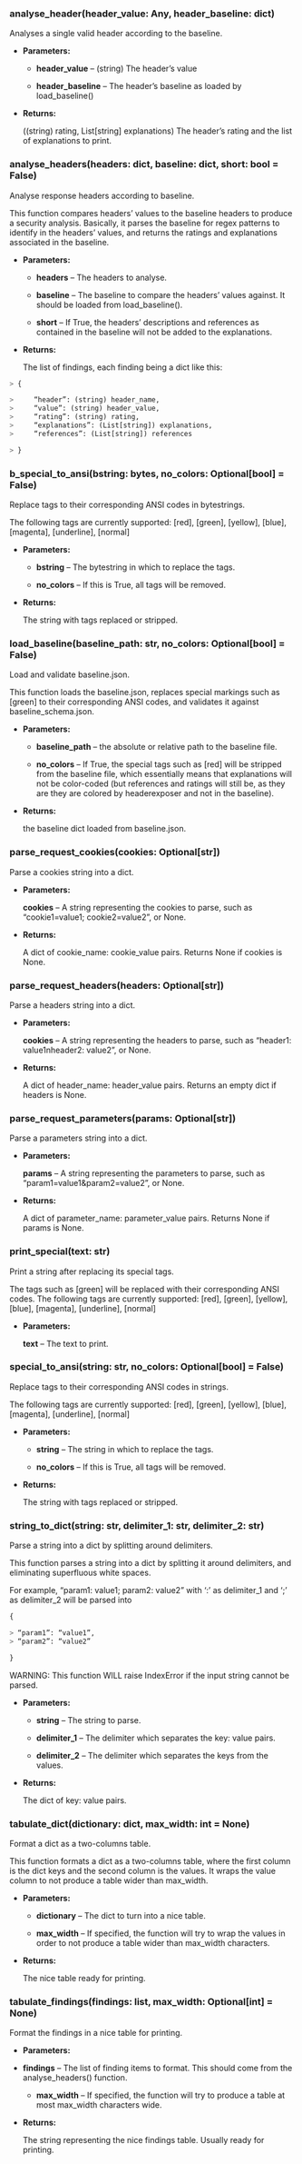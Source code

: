 ### analyse_header(header_value: Any, header_baseline: dict)
Analyses a single valid header according to the baseline.


* **Parameters:**

    
    * **header_value** – (string) The header’s value


    * **header_baseline** – The header’s baseline as loaded by load_baseline()


* **Returns:** 

    ((string) rating, List[string] explanations) The header’s rating and the list of explanations to print.



### analyse_headers(headers: dict, baseline: dict, short: bool = False)
Analyse response headers according to baseline.

This function compares headers’ values to the baseline headers to
produce a security analysis. Basically, it parses the baseline for
regex patterns to identify in the headers’ values, and returns the
ratings and explanations associated in the baseline.


* **Parameters:**

    
    * **headers** – The headers to analyse.


    * **baseline** – The baseline to compare the headers’ values against. It should be loaded from load_baseline().


    * **short** – If True, the headers’ descriptions and references as contained in the baseline will not be added to the explanations.


* **Returns:**

    The list of findings, each finding being a dict like this:

```python
> {

>     “header”: (string) header_name,
>     “value”: (string) header_value,
>     “rating”: (string) rating,
>     “explanations”: (List[string]) explanations,
>     “references”: (List[string]) references

> }
```



### b_special_to_ansi(bstring: bytes, no_colors: Optional[bool] = False)
Replace tags to their corresponding ANSI codes in bytestrings.

The following tags are currently supported:
[red], [green], [yellow], [blue], [magenta], [underline], [normal]


* **Parameters:**

    
    * **bstring** – The bytestring in which to replace the tags.


    * **no_colors** – If this is True, all tags will be removed.


* **Returns:**

    The string with tags replaced or stripped.



### load_baseline(baseline_path: str, no_colors: Optional[bool] = False)
Load and validate baseline.json.

This function loads the baseline.json, replaces special markings
such as [green] to their corresponding ANSI codes, and validates it
against baseline_schema.json.


* **Parameters:**


    * **baseline_path** – the absolute or relative path to the baseline file.


    * **no_colors** –  If True, the special tags such as [red] will be stripped from the baseline file, which essentially means that explanations will not be color-coded (but references and ratings will still be, as they are they are colored by headerexposer and not in the baseline).


* **Returns:**

    the baseline dict loaded from baseline.json.


### parse_request_cookies(cookies: Optional[str])
Parse a cookies string into a dict.


* **Parameters:**


    **cookies** – A string representing the cookies to parse, such as “cookie1=value1; cookie2=value2”, or None.


* **Returns:**

    A dict of cookie_name: cookie_value pairs. Returns None if cookies is None.


### parse_request_headers(headers: Optional[str])
Parse a headers string into a dict.


* **Parameters:**


    **cookies** – A string representing the headers to parse, such as “header1: value1nheader2: value2”, or None.


* **Returns:**

    A dict of header_name: header_value pairs. Returns an empty dict if headers is None.


### parse_request_parameters(params: Optional[str])
Parse a parameters string into a dict.


* **Parameters:**

    **params** – A string representing the parameters to parse, such as “param1=value1&param2=value2”, or None.


* **Returns:**

    A dict of parameter_name: parameter_value pairs. Returns None if params is None.


### print_special(text: str)
Print a string after replacing its special tags.

The tags such as [green] will be replaced with their corresponding
ANSI codes. The following tags are currently supported:
[red], [green], [yellow], [blue], [magenta], [underline], [normal]


* **Parameters:**

    **text** – The text to print.



### special_to_ansi(string: str, no_colors: Optional[bool] = False)
Replace tags to their corresponding ANSI codes in strings.

The following tags are currently supported:
[red], [green], [yellow], [blue], [magenta], [underline], [normal]


* **Parameters:**

    
    * **string** – The string in which to replace the tags.


    * **no_colors** – If this is True, all tags will be removed.



* **Returns:**

    The string with tags replaced or stripped.



### string_to_dict(string: str, delimiter_1: str, delimiter_2: str)
Parse a string into a dict by splitting around delimiters.

This function parses a string into a dict by splitting it around
delimiters, and eliminating superfluous white spaces.

For example, “param1: value1; param2: value2” with ‘:’ as
delimiter_1 and ‘;’ as delimiter_2 will be parsed into
```python
{

> “param1”: “value1”,
> “param2”: “value2”

}
```

WARNING: This function WILL raise IndexError if the input string
cannot be parsed.


* **Parameters:**

    
    * **string** – The string to parse.


    * **delimiter_1** – The delimiter which separates the key: value pairs.


    * **delimiter_2** –  The delimiter which separates the keys from the values.


* **Returns:**

    The dict of key: value pairs.


### tabulate_dict(dictionary: dict, max_width: int = None)
Format a dict as a two-columns table.

This function formats a dict as a two-columns table, where the
first column is the dict keys and the second column is the values.
It wraps the value column to not produce a table wider than
max_width.


* **Parameters:**

    
    * **dictionary** – The dict to turn into a nice table.


    * **max_width** – If specified, the function will try to wrap the values in order to not produce a table wider than max_width characters.


* **Returns:**

    The nice table ready for printing.


### tabulate_findings(findings: list, max_width: Optional[int] = None)
Format the findings in a nice table for printing.


* **Parameters:**


* **findings** – The list of finding items to format. This should come from the analyse_headers() function.


    * **max_width** –  If specified, the function will try to produce a table at most max_width characters wide.


* **Returns:**

    The string representing the nice findings table. Usually ready for printing.
